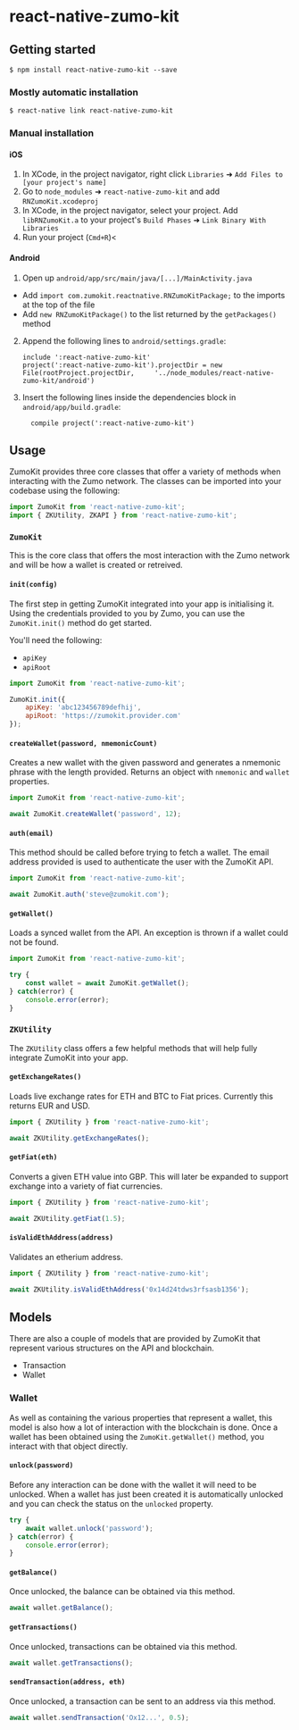 
# react-native-zumo-kit

## Getting started

`$ npm install react-native-zumo-kit --save`

### Mostly automatic installation

`$ react-native link react-native-zumo-kit`

### Manual installation


#### iOS

1. In XCode, in the project navigator, right click `Libraries` ➜ `Add Files to [your project's name]`
2. Go to `node_modules` ➜ `react-native-zumo-kit` and add `RNZumoKit.xcodeproj`
3. In XCode, in the project navigator, select your project. Add `libRNZumoKit.a` to your project's `Build Phases` ➜ `Link Binary With Libraries`
4. Run your project (`Cmd+R`)<

#### Android

1. Open up `android/app/src/main/java/[...]/MainActivity.java`
  - Add `import com.zumokit.reactnative.RNZumoKitPackage;` to the imports at the top of the file
  - Add `new RNZumoKitPackage()` to the list returned by the `getPackages()` method
2. Append the following lines to `android/settings.gradle`:
  	```
  	include ':react-native-zumo-kit'
  	project(':react-native-zumo-kit').projectDir = new File(rootProject.projectDir, 	'../node_modules/react-native-zumo-kit/android')
  	```
3. Insert the following lines inside the dependencies block in `android/app/build.gradle`:
  	```
      compile project(':react-native-zumo-kit')
  	```

## Usage

ZumoKit provides three core classes that offer a variety of methods when interacting with the Zumo network. The classes can be imported into your codebase using the following:

```javascript
import ZumoKit from 'react-native-zumo-kit';
import { ZKUtility, ZKAPI } from 'react-native-zumo-kit';
```

### `ZumoKit`

This is the core class that offers the most interaction with the Zumo network and will be how a wallet is created or retreived.

#### `init(config)`

The first step in getting ZumoKit integrated into your app is initialising it. Using the credentials provided to you by Zumo, you can use the `ZumoKit.init()` method do get started.

You'll need the following:

- `apiKey`
- `apiRoot`

```js
import ZumoKit from 'react-native-zumo-kit';

ZumoKit.init({
	apiKey: 'abc123456789defhij',
	apiRoot: 'https://zumokit.provider.com'
});
```

#### `createWallet(password, nmemonicCount)`

Creates a new wallet with the given password and generates a nmemonic phrase with the length provided. Returns an object with `nmemonic` and `wallet` properties.

```js
import ZumoKit from 'react-native-zumo-kit';

await ZumoKit.createWallet('password', 12);
```

#### `auth(email)`

This method should be called before trying to fetch a wallet. The email address provided is used to authenticate the user with the ZumoKit API.

```js
import ZumoKit from 'react-native-zumo-kit';

await ZumoKit.auth('steve@zumokit.com');
```

#### `getWallet()`

Loads a synced wallet from the API. An exception is thrown if a wallet could not be found.

```js
import ZumoKit from 'react-native-zumo-kit';

try {
	const wallet = await ZumoKit.getWallet();
} catch(error) {
	console.error(error);
}
```

### `ZKUtility`

The `ZKUtility` class offers a few helpful methods that will help fully integrate ZumoKit into your app.

#### `getExchangeRates()`

Loads live exchange rates for ETH and BTC to Fiat prices. Currently this returns EUR and USD.

```js
import { ZKUtility } from 'react-native-zumo-kit';

await ZKUtility.getExchangeRates();
```

#### `getFiat(eth)`

Converts a given ETH value into GBP. This will later be expanded to support exchange into a variety of fiat currencies.

```js
import { ZKUtility } from 'react-native-zumo-kit';

await ZKUtility.getFiat(1.5);
```

#### `isValidEthAddress(address)`

Validates an etherium address.

```js
import { ZKUtility } from 'react-native-zumo-kit';

await ZKUtility.isValidEthAddress('0x14d24tdws3rfsasb1356');
```

## Models

There are also a couple of models that are provided by ZumoKit that represent various structures on the API and blockchain.

- Transaction
- Wallet

### Wallet

As well as containing the various properties that represent a wallet, this model is also how a lot of interaction with the blockchain is done. Once a wallet has been obtained using the `ZumoKit.getWallet()` method, you interact with that object directly.

#### `unlock(password)`

Before any interaction can be done with the wallet it will need to be unlocked. When a wallet has just been created it is automatically unlocked and you can check the status on the `unlocked` property.

```js
try {
	await wallet.unlock('password');
} catch(error) {
	console.error(error);
}
```

#### `getBalance()`

Once unlocked, the balance can be obtained via this method.

```js
await wallet.getBalance();
```

#### `getTransactions()`

Once unlocked, transactions can be obtained via this method.

```js
await wallet.getTransactions();
```

#### `sendTransaction(address, eth)`

Once unlocked, a transaction can be sent to an address via this method.

```js
await wallet.sendTransaction('Ox12...', 0.5);
```
